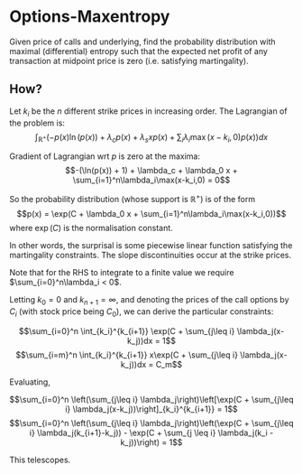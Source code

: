 # Options-Maxentropy
Given price of calls and underlying, find the probability distribution with maximal (differential) entropy such that the expected net profit of any transaction at midpoint price is zero (i.e. satisfying martingality).

## How?
Let $k_i$ be the $n$ different strike prices in increasing order. The Lagrangian of the problem is:
$$\int_{\mathbb{R}^+} \left(-p(x)\ln(p(x)) + \lambda_c p(x) + \lambda_s xp(x) + \sum_{i}\lambda_i\max(x-k_i,0)p(x) \right)dx$$

Gradient of Lagrangian wrt $p$ is zero at the maxima:
$$-(\ln(p(x)) + 1) + \lambda_c + \lambda_0 x + \sum_{i=1}^n\lambda_i\max(x-k_i,0) = 0$$

So the probability distribution (whose support is $\mathbb{R}^+$) is of the form
$$p(x) = \exp(C + \lambda_0 x + \sum_{i=1}^n\lambda_i\max(x-k_i,0))$$
where $\exp(C)$ is the normalisation constant.

In other words, the surprisal is some piecewise linear function satisfying the martingality constraints. The slope discontinuities occur at the strike prices.

Note that for the RHS to integrate to a finite value we require $\sum_{i=0}^n\lambda_i < 0$.

Letting $k_0=0$ and $k_{n+1}=\infty$, and denoting the prices of the call options by $C_i$ (with stock price being $C_0$), we can derive the particular constraints:

$$\sum_{i=0}^n \int_{k_i}^{k_{i+1}} \exp(C + \sum_{j\leq i} \lambda_j(x-k_j))dx = 1$$
$$\sum_{i=m}^n \int_{k_i}^{k_{i+1}} x\exp(C + \sum_{j\leq i} \lambda_j(x-k_j))dx = C_m$$

Evaluating,

$$\sum_{i=0}^n \left(\sum_{j\leq i} \lambda_j\right)\left[\exp(C + \sum_{j\leq i} \lambda_j(x-k_j))\right]_{k_i}^{k_{i+1}} = 1$$
$$\sum_{i=0}^n \left(\sum_{j\leq i} \lambda_j\right)\left(\exp(C + \sum_{j\leq i} \lambda_j(k_{i+1}-k_j)) - \exp(C + \sum_{j \leq i} \lambda_j(k_i - k_j))\right) = 1$$

This telescopes.
